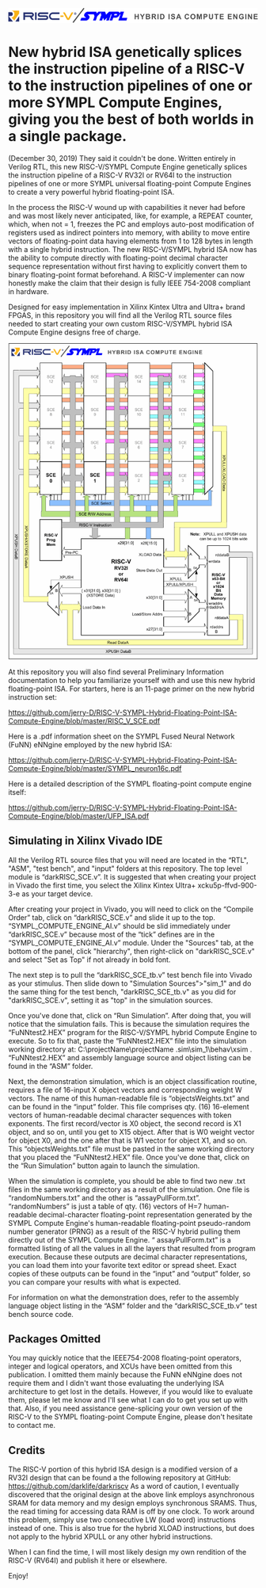 ![](https://github.com/jerry-D/RISC-V-SYMPL-Hybrid-Floating-Point-ISA-Compute-Engine/blob/master/RISC_V_SYMPL_logo_med.png)
# New hybrid ISA genetically splices the instruction pipeline of a RISC-V to the instruction pipelines of one or more SYMPL Compute Engines, giving you the best of both worlds in a single package.

(December 30, 2019) They said it couldn't be done.  Written entirely in Verilog RTL, this new RISC-V/SYMPL Compute Engine genetically splices the instruction pipeline of a RISC-V RV32I or RV64I to the instruction pipelines of one or more SYMPL universal floating-point Compute Engines to create a very powerful hybrid floating-point ISA.

In the process the RISC-V wound up with capabilities it never had before and was most likely never anticipated, like, for example, a REPEAT counter, which, when not = 1, freezes the PC and employs auto-post modification of registers used as indirect pointers into memory, with ability to move entire vectors of floating-point data having elements from 1 to 128 bytes in length with a single hybrid instruction.  The new RISC-V/SYMPL hybrid ISA now has the ability to compute directly with floating-point decimal character sequence representation without first having to explicitly convert them to binary floating-point format beforehand.  A RISC-V implementer can now honestly make the claim that their design is fully IEEE 754-2008 compliant in hardware.

Designed for easy implementation in Xilinx Kintex Ultra and Ultra+ brand FPGAS, in this repository you will find all the Verilog RTL source files needed to start creating your own custom RISC-V/SYMPL hybrid ISA Compute Engine designs free of charge.

![](https://github.com/jerry-D/RISC-V-SYMPL-Hybrid-Floating-Point-ISA-Compute-Engine/blob/master/RISC_V_SCE_Hybrid.png)

At this repository you will also find several Preliminary Information documentation to help you familiarize yourself with and use this new hybrid floating-point ISA.  For starters, here is an 11-page primer on the new hybrid instruction set:

https://github.com/jerry-D/RISC-V-SYMPL-Hybrid-Floating-Point-ISA-Compute-Engine/blob/master/RISC_V_SCE.pdf

Here is a .pdf information sheet on the SYMPL Fused Neural Network (FuNN) eNNgine employed by the new hybrid ISA:

https://github.com/jerry-D/RISC-V-SYMPL-Hybrid-Floating-Point-ISA-Compute-Engine/blob/master/SYMPL_neuron16c.pdf

Here is a detailed description of the SYMPL floating-point compute engine itself:

https://github.com/jerry-D/RISC-V-SYMPL-Hybrid-Floating-Point-ISA-Compute-Engine/blob/master/UFP_ISA.pdf

## Simulating in Xilinx Vivado IDE
All the Verilog RTL source files that you will need are located in the “RTL", "ASM", "test bench", and "input" folders at this repository.  The top level module is “darkRISC_SCE.v”.  It is suggested that when creating your project in Vivado the first time, you select the Xilinx Kintex Ultra+ xcku5p-ffvd-900-3-e as your target device.  

After creating your project in Vivado, you will need to click on the “Compile Order” tab, click on “darkRISC_SCE.v” and slide it up to the top.  “SYMPL_COMPUTE_ENGINE_AI.v” should be slid immediately under “darkRISC_SCE.v” because most of the “tick” defines are in the “SYMPL_COMPUTE_ENGINE_AI.v” module.  Under the "Sources" tab, at the bottom of the panel, click "hierarchy", then right-click on "darkRISC_SCE.v" and select "Set as Top" if not already in bold font.  

The next step is to pull the “darkRISC_SCE_tb.v” test bench file into Vivado as your stimulus.  Then slide down to "Simulation Sources">"sim_1" and do the same thing for the test bench, "darkRISC_SCE_tb.v" as you did for "darkRISC_SCE.v", setting it as "top" in the simulation sources. 

Once you've done that, click on “Run Simulation”.  After doing that, you will notice that the simulation fails.  This is because the simulation requires the “FuNNtest2.HEX” program for the RISC-V/SYMPL hybrid Compute Engine to execute. So to fix that, paste the “FuNNtest2.HEX” file into the simulation working directory at:  C:\projectName\projectName .sim\sim_1\behav\xsim  .  “FuNNtest2.HEX” and assembly language source and object listing can be found in the “ASM” folder.  

Next, the demonstration simulation, which is an object classification routine, requires a file of 16-input X object vectors and corresponding weight W vectors.  The name of this human-readable file is “objectsWeights.txt” and can be found in the “input” folder.  This file comprises qty. (16) 16-element vectors of human-readable decimal character sequences with token exponents.  The first record/vector is X0 object, the second record is X1 object, and so on, until you get to X15 object.  After that is W0 weight vector for object X0, and the one after that is W1 vector for object X1, and so on.  This “objectsWeights.txt” file must be pasted in the same working directory that you placed the “FuNNtest2.HEX” file.  Once you've done that, click on the “Run Simulation” button again to launch the simulation.

When the simulation is complete, you should be able to find two new .txt files in the same working directory as a result of the simulation.  One file is “randomNumbers.txt” and the other is “assayPullForm.txt”.  “randomNumbers” is just a table of qty. (16) vectors of H=7 human-readable decimal-character floating-point representation generated by the SYMPL Compute Engine's human-readable floating-point pseudo-random number generator (PRNG) as a result of the RISC-V hybrid pulling them directly out of the SYMPL Compute Engine. “ assayPullForm.txt” is a formatted listing of all the values in all the layers that resulted from program execution.  Because these outputs are decimal character representations, you can load them into your favorite text editor or spread sheet.  Exact copies of these outputs can be found in the “input” and “output” folder, so you can compare your results with what is expected.

For information on what the demonstration does, refer to the assembly language object listing in the “ASM” folder and the “darkRISC_SCE_tb.v” test bench source code.

## Packages Omitted
You may quickly notice that the IEEE754-2008 floating-point operators, integer and logical operators, and XCUs have been omitted from this publication.  I omitted them mainly because the FuNN eNNgine does not require them and I didn't want those evaluating the underlying ISA architecture to get lost in the details.  However, if you would like to evaluate them, please let me know and I'll see what I can do to get you set up with that.  Also, if you need assistance gene-splicing your own version of the RISC-V to the SYMPL floating-point Compute Engine, please don't hesitate to contact me.

## Credits
The RISC-V portion of this hybrid ISA design is a modified version of a RV32I design that can be found a the following repository at GitHub:
https://github.com/darklife/darkriscv
As a word of caution, I eventually discovered that the original design at the above link employs asynchronous SRAM for data memory and my design employs synchronous SRAMS.  Thus, the read timing for accessing data RAM is off by one clock.  To work around this problem, simply use two consecutive LW (load word) instructions instead of one.  This is also true for the hybrid XLOAD instructions, but does not apply to the hybrid XPULL or any other hybrid instructions.

When I can find the time, I will most likely design my own rendition of the RISC-V (RV64I) and publish it here or elsewhere. 

Enjoy!
